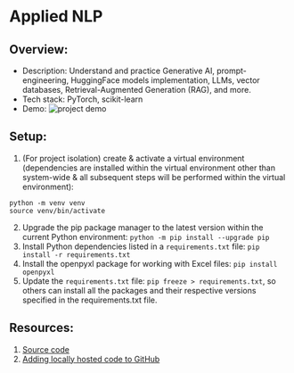 # Applied NLP

## Overview:

- Description: Understand and practice Generative AI, prompt-engineering, HuggingFace models implementation, LLMs, vector databases, Retrieval-Augmented Generation (RAG), and more.
- Tech stack: PyTorch, scikit-learn
- Demo:
  ![project demo](images/abc.gif)

## Setup:

1. (For project isolation) create & activate a virtual environment (dependencies are installed within the virtual environment other than system-wide & all subsequent steps will be performed within the virtual environment):

```
python -m venv venv
source venv/bin/activate
```

2. Upgrade the pip package manager to the latest version within the current Python environment: `python -m pip install --upgrade pip`
3. Install Python dependencies listed in a `requirements.txt` file: `pip install -r requirements.txt`
4. Install the openpyxl package for working with Excel files: `pip install openpyxl`
5. Update the `requirements.txt` file: `pip freeze > requirements.txt`, so others can install all the packages and their respective versions specified in the requirements.txt file.

## Resources:

1. [Source code](https://github.com/DataScienceHamburg/AppliedNLPMaterial)
2. [Adding locally hosted code to GitHub](https://docs.github.com/en/migrations/importing-source-code/using-the-command-line-to-import-source-code/adding-locally-hosted-code-to-github)
